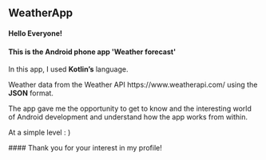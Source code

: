 ## WeatherApp
#### Hello Everyone! 
#### This is the Android phone app 'Weather forecast'
<p> In this app, I used <b>Kotlin’s</b> language.</p>
 Weather data from the Weather API https://www.weatherapi.com/ using the <b>JSON</b> format.
<p>The app gave me the opportunity to get to know and the interesting world of Android development and understand how the app works from within.</p>
<p> At a simple level : )</p>
#### Thank you for your interest in my profile!
